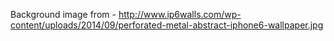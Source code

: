 Background image from - http://www.ip6walls.com/wp-content/uploads/2014/09/perforated-metal-abstract-iphone6-wallpaper.jpg

